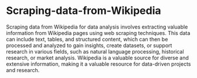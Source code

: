# Scraping-data-from-Wikipedia
Scraping data from Wikipedia for data analysis involves extracting valuable information from Wikipedia pages using web scraping techniques. This data can include text, tables, and structured content, which can then be processed and analyzed to gain insights, create datasets, or support research in various fields, such as natural language processing, historical research, or market analysis. Wikipedia is a valuable source for diverse and extensive information, making it a valuable resource for data-driven projects and research.

